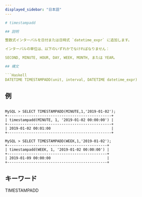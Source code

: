 ```yaml
---
displayed_sidebar: "日本語"
---

# timestampadd

## 説明

整数式インターバルを日付または日時式 `datetime_expr` に追加します。

インターバルの単位は、以下のいずれかでなければなりません：

SECOND, MINUTE, HOUR, DAY, WEEK, MONTH, または YEAR。

## 構文

```Haskell
DATETIME TIMESTAMPADD(unit, interval, DATETIME datetime_expr)
```

## 例

```plain text

MySQL > SELECT TIMESTAMPADD(MINUTE,1,'2019-01-02');
+------------------------------------------------+
| timestampadd(MINUTE, 1, '2019-01-02 00:00:00') |
+------------------------------------------------+
| 2019-01-02 00:01:00                            |
+------------------------------------------------+

MySQL > SELECT TIMESTAMPADD(WEEK,1,'2019-01-02');
+----------------------------------------------+
| timestampadd(WEEK, 1, '2019-01-02 00:00:00') |
+----------------------------------------------+
| 2019-01-09 00:00:00                          |
+----------------------------------------------+
```

## キーワード

TIMESTAMPADD
```